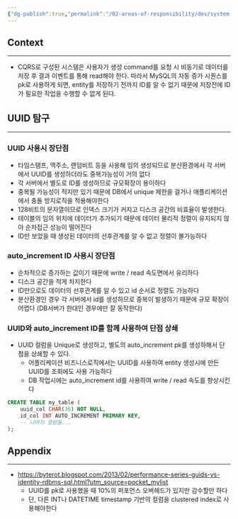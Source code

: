 ```yaml
---
{"dg-publish":true,"permalink":"/02-areas-of-responsibility/dev/system-design-and-design-pattern/uuid-vs-auto-increment-id-in-rdbms/","tags":["db","rdb","system_design","dev"],"noteIcon":""}
---
```


## Context
---
- CQRS로 구성된 시스템은 사용자가 생성 command를 요청 시 비동기로 데이터를 저장 후 결과 이벤트를 통해 read해야 한다. 따라서 MySQL의 자동 증가 시퀀스를 pk로 사용하게 되면, entity를 저장하기 전까지 ID를 알 수 없기 때문에 저장전에 ID가 필요한 작업을 수행할 수 없게 된다.
## UUID 탐구
---
### UUID 사용시 장단점
- 타임스탬프, 맥주소, 랜덤비트 등을 사용해 임의 생성되므로 분산환경에서 각 서버에서 UUID를 생성하더라도 중복가능성이 거의 없다
- 각 서버에서 별도로 ID를 생성하므로 규모확장이 용이하다
- 중복될 가능성이 적지만 있기 때문에 DB에서 unique 제한을 걸거나 애플리케이션에서 충돌 방지로직을 적용해야한다
- 128비트의 문자열이므로 인덱스 크기가 커지고 디스크 공간의 비효율이 발생한다. 
- 테이블의 임의 위치에 데이터가 추가되기 때문에 데이터 물리적 정렬이 유지되지 않아 순차접근 성능이 떨어진다
- ID만 보았을 때 생성된 데이터의 선후관계를 알 수 없고 정렬이 불가능하다
### auto_increment ID 사용시 장단점
- 순차적으로 증가하는 값이기 때문에 write / read 속도면에서 유리하다
- 디스크 공간을 적게 차지한다
- ID만으로도 데이터의 선후관계를 알 수 있고 id 순서로 정렬도 가능하다
- 분산환경인 경우 각 서버에서 id를 생성하므로 중복이 발생하기 때문에 규모 확장이 어렵다 (DB서버가 한대인 경우에만 잘 동작한다)
### UUID와 auto_increment ID를 함께 사용하여 단점 상쇄
- UUID 컬럼을 Unique로 생성하고, 별도의 auto_increment pk를 생성하해서 단점을 상쇄할 수 있다.
	- 어플리케이션 비즈니스로직에서는 UUID를 사용하여 entity 생성시에 만든 UUID를 조회에도 사용 가능하다
	- DB 작업시에는 auto_increment id를 사용하여 write / read 속도를 향상시킨다
```sql
CREATE TABLE my_table (
    uuid_col CHAR(36) NOT NULL,
    id_col INT AUTO_INCREMENT PRIMARY KEY,
    -- 나머지 컬럼들...
);
```

## Appendix
---
- https://byterot.blogspot.com/2013/02/performance-series-guids-vs-identity-rdbms-sql.html?utm_source=pocket_mylist 
	- UUID를 pk로 사용했을 때 10%의 퍼포먼스 오버헤드가 있지만 감수할만 하다
	- 단, 다른 INT나 DATETIME timestamp 기반의 컬럼을 clustered index로 사용해야한다
